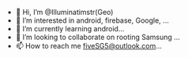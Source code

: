 - 👋 Hi, I’m @Illuminatimstr(Geo) 
- 👀 I’m interested in android, firebase, Google, ...
- 🌱 I’m currently learning android...
- 💞️ I’m looking to collaborate on rooting Samsung ...
- 📫 How to reach me fiveSG5@outlook.com...

<!---
Illuminatimstr/Illuminatimstr is a ✨ special ✨ repository because its `README.md` (this file) appears on your GitHub profile.
You can click the Preview link to take a look at your changes.
--->

